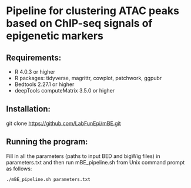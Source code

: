 # Pipeline for clustering ATAC peaks based on ChIP-seq signals of epigenetic markers

## Requirements:
- R 4.0.3 or higher
- R packages: tidyverse, magrittr, cowplot, patchwork, ggpubr
- Bedtools 2.27.1 or higher
- deepTools computeMatrix 3.5.0 or higher

## Installation: 
git clone https://github.com/LabFunEpi/mBE.git

## Running the program: 
Fill in all the parameters (paths to input BED and bigWig files) in parameters.txt and then run mBE_pipeline.sh from Unix command prompt as follows: 
```
./mBE_pipeline.sh parameters.txt
```


